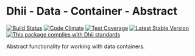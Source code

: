 # Dhii - Data - Container - Abstract

[![Build Status](https://travis-ci.org/dhii/data-container-abstract.svg?branch=master)](https://travis-ci.org/dhii/data-container-abstract)
[![Code Climate](https://codeclimate.com/github/Dhii/data-container-abstract/badges/gpa.svg)](https://codeclimate.com/github/Dhii/data-container-abstract)
[![Test Coverage](https://codeclimate.com/github/Dhii/data-container-abstract/badges/coverage.svg)](https://codeclimate.com/github/Dhii/data-container-abstract/coverage)
[![Latest Stable Version](https://poser.pugx.org/dhii/data-container-abstract/version)](https://packagist.org/packages/dhii/data-container-abstract)
[![This package complies with Dhii standards](https://img.shields.io/badge/Dhii-Compliant-green.svg?style=flat-square)][Dhii]

Abstract functionality for working with data containers.

[Dhii]: https://github.com/Dhii/dhii
